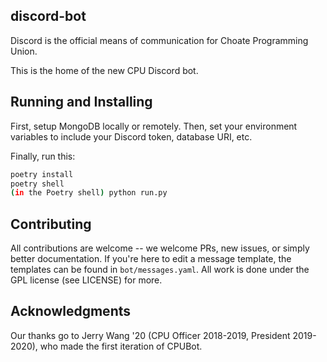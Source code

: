 ## discord-bot
Discord is the official means of communication for Choate Programming Union.

This is the home of the new CPU Discord bot.

## Running and Installing
First, setup MongoDB locally or remotely. 
Then, set your environment variables to include your Discord token, database URI, etc.

Finally, run this:

```bash
poetry install
poetry shell
(in the Poetry shell) python run.py
```

## Contributing
All contributions are welcome -- we welcome PRs, new issues, or simply better documentation. If you're here to edit a message template, the templates can be found in `bot/messages.yaml`.
All work is done under the GPL license (see LICENSE) for more.

## Acknowledgments
Our thanks go to Jerry Wang \'20 (CPU Officer 2018-2019, President 2019-2020), who made the first iteration of CPUBot.

